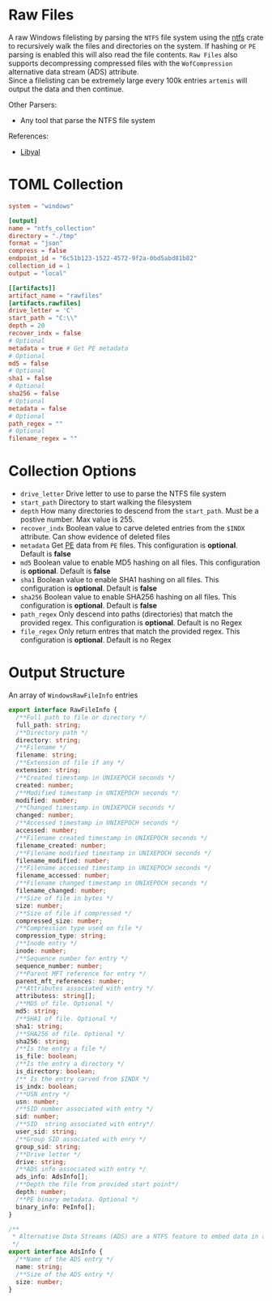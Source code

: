 # Raw Files

A raw Windows filelisting by parsing the `NTFS` file system using the
[ntfs](https://github.com/ColinFinck/ntfs) crate to recursively walk the files
and directories on the system. If hashing or `PE` parsing is enabled this will
also read the file contents. `Raw Files` also supports decompressing compressed
files with the `WofCompression` alternative data stream (ADS) attribute.\
Since a filelisting can be extremely large every 100k entries `artemis` will
output the data and then continue.

Other Parsers:

- Any tool that parse the NTFS file system

References:

- [Libyal](https://github.com/libyal/libfsntfs/blob/main/documentation/New%20Technologies%20File%20System%20(NTFS).asciidoc)

# TOML Collection

```toml
system = "windows"

[output]
name = "ntfs_collection"
directory = "./tmp"
format = "json"
compress = false
endpoint_id = "6c51b123-1522-4572-9f2a-0bd5abd81b82"
collection_id = 1
output = "local"

[[artifacts]]
artifact_name = "rawfiles"
[artifacts.rawfiles]
drive_letter = 'C'
start_path = "C:\\"
depth = 20
recover_indx = false
# Optional
metadata = true # Get PE metadata
# Optional
md5 = false
# Optional
sha1 = false
# Optional
sha256 = false
# Optional
metadata = false
# Optional
path_regex = ""
# Optional
filename_regex = ""
```

# Collection Options

- `drive_letter` Drive letter to use to parse the NTFS file system
- `start_path` Directory to start walking the filesystem
- `depth` How many directories to descend from the `start_path`. Must be a
  postive number. Max value is 255.
- `recover_indx` Boolean value to carve deleted entries from the `$INDX`
  attribute. Can show evidence of deleted files
- `metadata` Get [PE](pe.md) data from `PE` files. This configuration is
  **optional**. Default is **false**
- `md5` Boolean value to enable MD5 hashing on all files. This configuration is
  **optional**. Default is **false**
- `sha1` Boolean value to enable SHA1 hashing on all files. This configuration
  is **optional**. Default is **false**
- `sha256` Boolean value to enable SHA256 hashing on all files. This
  configuration is **optional**. Default is **false**
- `path_regex` Only descend into paths (directories) that match the provided
  regex. This configuration is **optional**. Default is no Regex
- `file_regex` Only return entres that match the provided regex. This
  configuration is **optional**. Default is no Regex

# Output Structure

An array of `WindowsRawFileInfo` entries

```typescript
export interface RawFileInfo {
  /**Full path to file or directory */
  full_path: string;
  /**Directory path */
  directory: string;
  /**Filename */
  filename: string;
  /**Extension of file if any */
  extension: string;
  /**Created timestamp in UNIXEPOCH seconds */
  created: number;
  /**Modified timestamp in UNIXEPOCH seconds */
  modified: number;
  /**Changed timestamp in UNIXEPOCH seconds */
  changed: number;
  /**Accessed timestamp in UNIXEPOCH seconds */
  accessed: number;
  /**Filename created timestamp in UNIXEPOCH seconds */
  filename_created: number;
  /**Filename modified timestamp in UNIXEPOCH seconds */
  filename_modified: number;
  /**Filename accessed timestamp in UNIXEPOCH seconds */
  filename_accessed: number;
  /**Filename changed timestamp in UNIXEPOCH seconds */
  filename_changed: number;
  /**Size of file in bytes */
  size: number;
  /**Size of file if compressed */
  compressed_size: number;
  /**Compression type used on file */
  compression_type: string;
  /**Inode entry */
  inode: number;
  /**Sequence number for entry */
  sequence_number: number;
  /**Parent MFT reference for entry */
  parent_mft_references: number;
  /**Attributes associated with entry */
  attributess: string[];
  /**MD5 of file. Optional */
  md5: string;
  /**SHA1 of file. Optional */
  sha1: string;
  /**SHA256 of file. Optional */
  sha256: string;
  /**Is the entry a file */
  is_file: boolean;
  /**Is the entry a directory */
  is_directory: boolean;
  /** Is the entry carved from $INDX */
  is_indx: boolean;
  /**USN entry */
  usn: number;
  /**SID number associated with entry */
  sid: number;
  /**SID  string associated with entry*/
  user_sid: string;
  /**Group SID associated with enry */
  group_sid: string;
  /**Drive letter */
  drive: string;
  /**ADS info associated with entry */
  ads_info: AdsInfo[];
  /**Depth the file from provided start point*/
  depth: number;
  /**PE binary metadata. Optional */
  binary_info: PeInfo[];
}

/**
 * Alternative Data Streams (ADS) are a NTFS feature to embed data in another data stream
 */
export interface AdsInfo {
  /**Name of the ADS entry */
  name: string;
  /**Size of the ADS entry */
  size: number;
}
```
